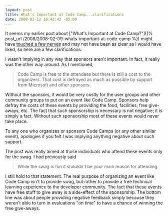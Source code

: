 ```yaml
---
layout: post
title: What's Important at Code Camp...clarifications
date: 2008-02-12 16:42:42 -05:00
---
```


It seems my earlier post about ["What's Important at Code Camp?"]({% post_url /2008/2008-02-09-whats-important-at-code-camp %}) might have [touched a few nerves](http://drowningintechnicaldebt.com/blogs/shawnweisfeld/archive/2008/02/11/codecamps-and-sponsorships.aspx) and may not have been as clear as I would have liked, so here are a few clarifications.

I wasn't implying in any way that sponsors aren't important. In fact, it really was the other way around. As I mentioned, 

> Code Camp is free to the attendees but there is still a cost to the organizers. That cost is defrayed as much as possible by support from Microsoft and other sponsors.

Without the sponsors, it would be very costly for the user groups and other community groups to put on an event like Code Camp. Sponsors help defray the costs of these events by providing the food, facilities, free give-aways, etc. The fact that such sponsorship is necessary is not negative; it is simply a fact. Without such sponsorship most of these events would never take place.

To any one who organizes or sponsors Code Camps (or any other similar event), apologies if you felt I was implying anything negative about such support.

The post was really aimed at those individuals who attend these events only for the swag. I had previously said

> While the swag is fun it shouldn't be your main reason for attending.

I still hold to that statement. The real purpose of organizing an event like Code Camp isn't to provide swag, but rather to provide a free technical learning experience to the developer community. The fact that these events have free stuff to give away is a side-effect of the sponsorship. The bottom line was about people providing negative feedback simply because they weren't able to turn in evaluations "on time" to have a chance of winning the free give-aways.
